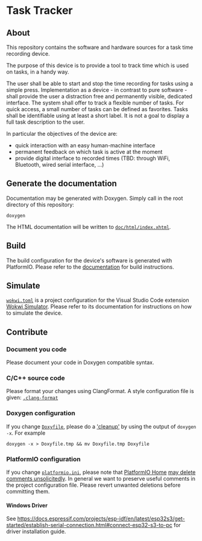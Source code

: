 # Task Tracker

## About

This repository contains the software and hardware sources for a task time recording device.

The purpose of this device is to provide a tool to track time which is used on tasks, in a handy way.

The user shall be able to start and stop the time recording for tasks using a simple press.
Implementation as a device - in contrast to pure software - shall provide the user a distraction free and permanently visible, dedicated interface.
The system shall offer to track a flexible number of tasks.
For quick access, a small number of tasks can be defined as favorites. 
Tasks shall be identifiable using at least a short label.
It is not a goal to display a full task description to the user.

In particular the objectives of the device are:

 - quick interaction with an easy human-machine interface
 - permanent feedback on which task is active at the moment
 - provide digital interface to recorded times (TBD: through WiFi, Bluetooth, wired serial interface, ...)

## Generate the documentation

Documentation may be generated with Doxygen. Simply call in the root directory of this repository:

    doxygen

The HTML documentation will be written to [`doc/html/index.xhtml`](doc/html/index.xhtml).

## Build

The build configuration for the device's software is generated with PlatformIO. Please refer to the [documentation](https://docs.platformio.org/) for build instructions.

## Simulate

[`wokwi.toml`](wokwi_files/wokwi.toml) is a project configuration for the Visual Studio Code extension [Wokwi Simulator](https://marketplace.visualstudio.com/items?itemName=wokwi.wokwi-vscode).
Please refer to its documentation for instructions on how to simulate the device.

## Contribute

### Document you code

Please document your code in Doxygen compatible syntax.

### C/C++ source code

Please format your changes using ClangFormat.
A style configuration file is given: [`.clang-format`](.clang-format)

### Doxygen configuration

If you change [`Doxyfile`](Doxyfile), please do a ['cleanup'](https://stackoverflow.com/questions/71157463/what-part-of-the-doxygen-configuration-doxyfile-is-recommended-for-version-con#comment125783393_71157463) by using the output of `doxygen -x`.
For example

    doxygen -x > Doxyfile.tmp && mv Doxyfile.tmp Doxyfile

### PlatformIO configuration

If you change [`platformio.ini`](platformio.ini), please note that [PlatformIO Home](https://docs.platformio.org/en/latest/home/index.html#platformio-home) [may delete comments unsolicitedly](https://github.com/platformio/platformio-core/issues/3862).
In general we want to preserve useful comments in the project configuration file.
Please revert unwanted deletions before committing them.

#### Windows Driver
See https://docs.espressif.com/projects/esp-idf/en/latest/esp32s3/get-started/establish-serial-connection.html#connect-esp32-s3-to-pc for driver installation guide.

